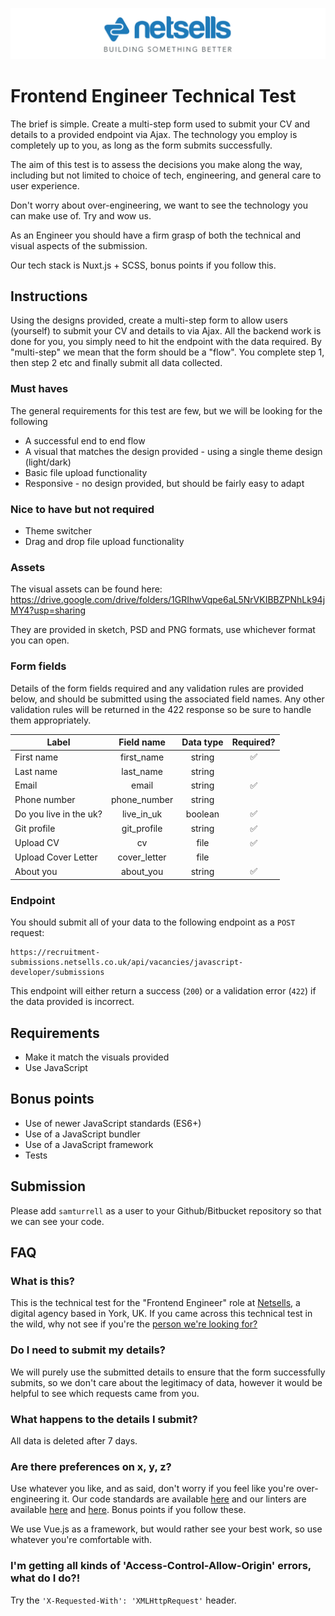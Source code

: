 ![Netsells Logo](./images/netsells-logo-with-slogan.jpg)

# Frontend Engineer Technical Test

The brief is simple. Create a multi-step form used to submit your CV and details to a provided endpoint via Ajax. The technology you employ is completely up to you, as long as the form submits successfully. 

The aim of this test is to assess the decisions you make along the way, including but not limited to choice of tech, engineering, and general care to user experience.

Don't worry about over-engineering, we want to see the technology you can make use of. Try and wow us.

As an Engineer you should have a firm grasp of both the technical and visual aspects of the submission.

Our tech stack is Nuxt.js + SCSS, bonus points if you follow this.

## Instructions

Using the designs provided, create a multi-step form to allow users (yourself) to submit your CV and details to via Ajax. All the backend work is done for you, you simply need to hit the endpoint with the data required. By "multi-step" we mean that the form should be a "flow". You complete step 1, then step 2 etc and finally submit all data collected.

### Must haves

The general requirements for this test are few, but we will be looking for the following 

- A successful end to end flow
- A visual that matches the design provided - using a single theme design (light/dark)
- Basic file upload functionality
- Responsive - no design provided, but should be fairly easy to adapt

### Nice to have but not required

- Theme switcher
- Drag and drop file upload functionality

### Assets

The visual assets can be found here: https://drive.google.com/drive/folders/1GRIhwVqpe6aL5NrVKIBBZPNhLk94jMY4?usp=sharing

They are provided in sketch, PSD and PNG formats, use whichever format you can open.

### Form fields

Details of the form fields required and any validation rules are provided below, and should be submitted using the associated field names. Any other validation rules will be returned in the 422 response so be sure to handle them appropriately.

| Label         | Field name    | Data type | Required? |
| ------------- |:-------------:|:---------:|:---------:|
| First name | first_name | string | :white_check_mark: |
| Last name | last_name | string |  |
| Email | email | string | :white_check_mark: |
| Phone number | phone_number | string |  |
| Do you live in the uk? | live_in_uk | boolean | :white_check_mark: |
| Git profile | git_profile | string | :white_check_mark: |
| Upload CV | cv | file | :white_check_mark: |
| Upload Cover Letter | cover_letter | file |  |
| About you | about_you | string | :white_check_mark: |

### Endpoint

You should submit all of your data to the following endpoint as a `POST` request:

```
https://recruitment-submissions.netsells.co.uk/api/vacancies/javascript-developer/submissions
```

This endpoint will either return a success (`200`) or a validation error (`422`) if the data provided is incorrect.

## Requirements

- Make it match the visuals provided
- Use JavaScript

## Bonus points

- Use of newer JavaScript standards (ES6+)
- Use of a JavaScript bundler
- Use of a JavaScript framework
- Tests

## Submission

Please add `samturrell` as a user to your Github/Bitbucket repository so that we can see your code.

## FAQ

### What is this?

This is the technical test for the "Frontend Engineer" role at [Netsells](http://netsells.co.uk), a digital agency based in York, UK. If you came across this technical test in the wild, why not see if you're the [person we're looking for?](./JOB_SPEC.md)

### Do I need to submit my details?

We will purely use the submitted details to ensure that the form successfully submits, so we don't care about the legitimacy of data, however it would be helpful to see which requests came from you.

### What happens to the details I submit?

All data is deleted after 7 days.

### Are there preferences on x, y, z?

Use whatever you like, and as said, don't worry if you feel like you're over-engineering it. Our code standards are available [here](https://netsells.github.io/code-standards/) and our linters are available [here](https://github.com/netsells/eslint-config-netsells/) and [here](https://github.com/netsells/stylelint-config-netsells/). Bonus points if you follow these.

We use Vue.js as a framework, but would rather see your best work, so use whatever you're comfortable with.

### I'm getting all kinds of 'Access-Control-Allow-Origin' errors, what do I do?!

Try the `'X-Requested-With': 'XMLHttpRequest'` header.

